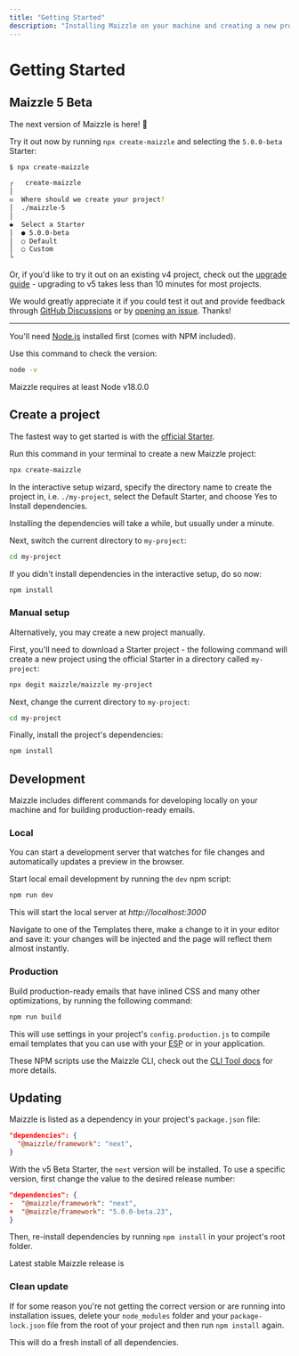 ```yaml
---
title: "Getting Started"
description: "Installing Maizzle on your machine and creating a new project."
---
```


# Getting Started

## Maizzle 5 Beta

The next version of Maizzle is here! 🥳

Try it out now by running `npx create-maizzle` and selecting the `5.0.0-beta` Starter:

```sh example no-root no-copy
$ npx create-maizzle

┌   create-maizzle
│
◇  Where should we create your project?
│  ./maizzle-5
│
◆  Select a Starter
│  ● 5.0.0-beta
│  ○ Default
│  ○ Custom
└
```

Or, if you'd like to try it out on an existing v4 project, check out the [upgrade guide](/docs/upgrade-guide) - upgrading to v5 takes less than 10 minutes for most projects.

We would greatly appreciate it if you could test it out and provide feedback through [GitHub Discussions](https://github.com/orgs/maizzle/discussions) or by [opening an issue](https://github.com/maizzle/framework/issues/new). Thanks!

---

You'll need [Node.js](https://nodejs.org/en/download/) installed first (comes with NPM included).

Use this command to check the version:

```sh
node -v
```

<Alert>Maizzle requires at least Node v18.0.0</Alert>

## Create a project

The fastest way to get started is with the [official Starter](https://github.com/maizzle/maizzle).

Run this command in your terminal to create a new Maizzle project:

```sh
npx create-maizzle
```

In the interactive setup wizard, specify the directory name to create the project in, i.e. `./my-project`, select the Default Starter, and choose Yes to Install dependencies.

Installing the dependencies will take a while, but usually under a minute.

Next, switch the current directory to `my-project`:

```sh
cd my-project
```

If you didn't install dependencies in the interactive setup, do so now:

```sh
npm install
```

### Manual setup

Alternatively, you may create a new project manually.

First, you'll need to download a Starter project - the following command will create a new project using the official Starter in a directory called `my-project`:

```sh
npx degit maizzle/maizzle my-project
```

Next, change the current directory to `my-project`:

```sh
cd my-project
```

Finally, install the project's dependencies:

```sh
npm install
```

## Development

Maizzle includes different commands for developing locally on your machine and for building production-ready emails.

### Local

You can start a development server that watches for file changes and automatically updates a preview in the browser.

Start local email development by running the `dev` npm script:

```sh
npm run dev
```

This will start the local server at _http://localhost:3000_

Navigate to one of the Templates there, make a change to it in your editor and save it: your changes will be injected and the page will reflect them almost instantly.

### Production

Build production-ready emails that have inlined CSS and many other optimizations, by running the following command:

```sh
npm run build
```

This will use settings in your project's `config.production.js` to compile email templates that you can use with your <abbr title="Email Service Provider">ESP</abbr> or in your application.

<Alert>These NPM scripts use the Maizzle CLI, check out the [CLI Tool docs](/docs/cli) for more details.</Alert>

## Updating

Maizzle is listed as a dependency in your project's `package.json` file:

```json [package.json]
"dependencies": {
  "@maizzle/framework": "next",
}
```

With the v5 Beta Starter, the `next` version will be installed. To use a specific version, first change the value to the desired release number:

```json [package.json] diff no-copy
"dependencies": {
-  "@maizzle/framework": "next",
+  "@maizzle/framework": "5.0.0-beta.23",
}
```

Then, re-install dependencies by running `npm install` in your project's root folder.

<Alert>Latest stable Maizzle release is <LatestRelease></LatestRelease></Alert>

### Clean update

If for some reason you're not getting the correct version or are running into installation issues, delete your `node_modules` folder and your `package-lock.json` file from the root of your project and then run `npm install` again.

This will do a fresh install of all dependencies.
